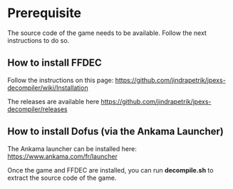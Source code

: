 <h1> Prerequisite </h1>

The source code of the game needs to be available. Follow the next instructions to do so.

<h2> How to install FFDEC </h2>

Follow the instructions on this page:
https://github.com/jindrapetrik/jpexs-decompiler/wiki/Installation

The releases are available here
https://github.com/jindrapetrik/jpexs-decompiler/releases

<h2> How to install Dofus (via the Ankama Launcher) </h2>

The Ankama launcher can be installed here:
https://www.ankama.com/fr/launcher

Once the game and FFDEC are installed, you can run **decompile.sh** to extract the source code of the game.